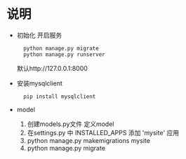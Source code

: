 # 说明 #
- 初始化 开启服务

        python manage.py migrate
        python manage.py runserver
	

	默认http://127.0.0.1:8000
   

- 安装mysqlclient

        pip install mysqlclient

- model

   
	1. 创建models.py文件 定义model 
	2. 在settings.py 中 INSTALLED_APPS 添加 'mysite' 应用
	3. python manage.py makemigrations mysite
	4. python manage.py migrate
    
    
    
